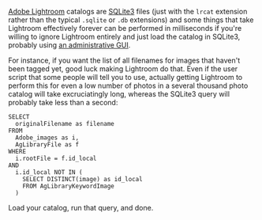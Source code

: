 [Adobe Lightroom](https://www.adobe.com/products/photoshop-lightroom-classic.html) catalogs are [SQLite3](https://sqlite.org/index.html) files (just with the `lrcat` extension rather than the typical `.sqlite` or `.db` extensions) and some things that take Lightroom effectively forever can be performed in milliseconds if you're willing to ignore Lightroom entirely and just load the catalog in SQLite3, probably using [an administrative GUI](https://sqlitebrowser.org).

For instance, if you want the list of all filenames for images that haven't been tagged yet, good luck making Lightroom do that. Even if the user script that some people will tell you to use, actually getting Lightroom to perform this for even a low number of photos in a several thousand photo catalog will take excruciatingly long, whereas the SQLite3 query will probably take less than a second:

```
SELECT
  originalFilename as filename
FROM
  Adobe_images as i,
  AgLibraryFile as f
WHERE
  i.rootFile = f.id_local
AND
  i.id_local NOT IN (
    SELECT DISTINCT(image) as id_local
    FROM AgLibraryKeywordImage
  )
```

Load your catalog, run that query, and done.